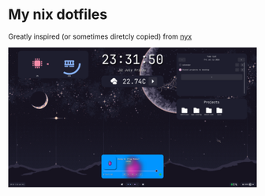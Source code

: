 # My nix dotfiles

Greatly inspired (or sometimes diretcly copied) from [nyx](https://github.com/notashelf/nyx)

<p align="center">
    <img src=".github/assets/1712393718_grim.png"/>
</p>
